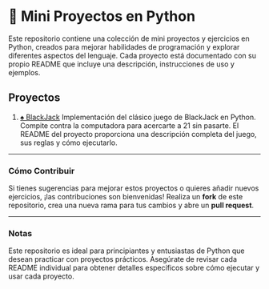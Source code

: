 # 📝 Mini Proyectos en Python

Este repositorio contiene una colección de mini proyectos y ejercicios en Python, creados para mejorar habilidades de programación y explorar diferentes aspectos del lenguaje. Cada proyecto está documentado con su propio README que incluye una descripción, instrucciones de uso y ejemplos.

## Proyectos

1. [♠️ BlackJack](Blackjack)
   Implementación del clásico juego de BlackJack en Python. Compite contra la computadora para acercarte a 21 sin pasarte. El README del proyecto proporciona una descripción completa del juego, sus reglas y cómo ejecutarlo.

---

### Cómo Contribuir

Si tienes sugerencias para mejorar estos proyectos o quieres añadir nuevos ejercicios, ¡las contribuciones son bienvenidas! Realiza un **fork** de este repositorio, crea una nueva rama para tus cambios y abre un **pull request**.

---

### Notas

Este repositorio es ideal para principiantes y entusiastas de Python que desean practicar con proyectos prácticos. Asegúrate de revisar cada README individual para obtener detalles específicos sobre cómo ejecutar y usar cada proyecto.

